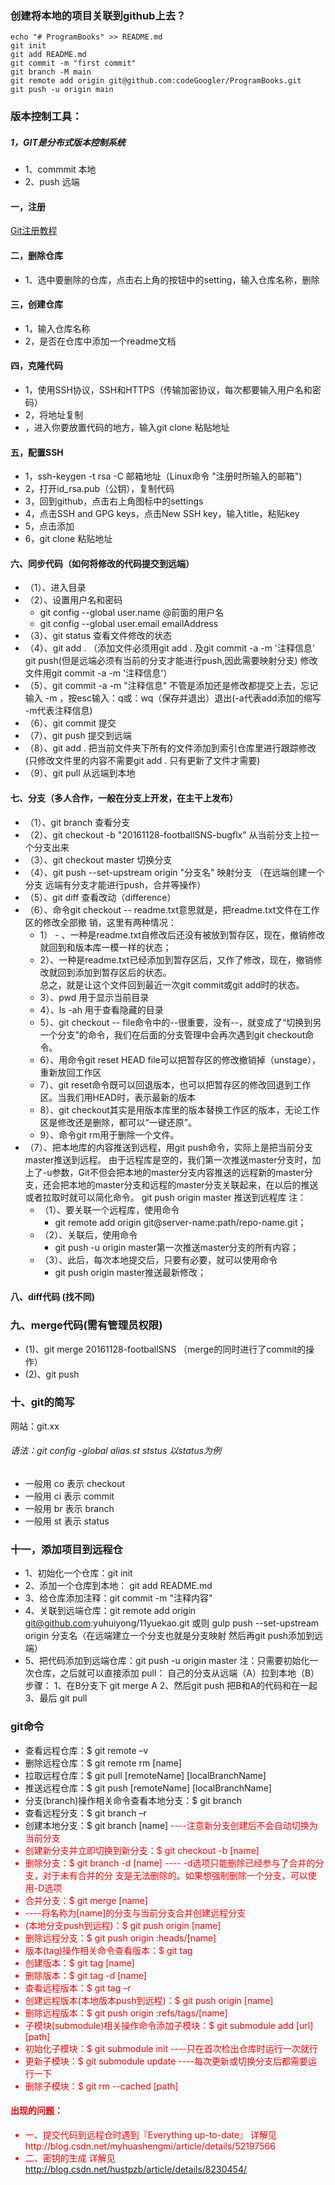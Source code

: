 ### 创建将本地的项目关联到github上去？
```
echo "# ProgramBooks" >> README.md
git init
git add README.md
git commit -m "first commit"
git branch -M main
git remote add origin git@github.com:codeGoogler/ProgramBooks.git
git push -u origin main
```

### 版本控制工具：
##### 1，GIT是分布式版本控制系统
- 1、commmit 本地
- 2、push 远端
#### 一，注册
[Git注册教程](http://jingyan.baidu.com/article/455a9950abe0ada167277864.html)
#### 二，删除仓库
- 1、选中要删除的仓库，点击右上角的按钮中的setting，输入仓库名称，删除
#### 三，创建仓库
- 1，输入仓库名称
- 2，是否在仓库中添加一个readme文档
#### 四，克隆代码
- 1，使用SSH协议，SSH和HTTPS（传输加密协议，每次都要输入用户名和密码）
- 2，将地址复制
- ，进入你要放置代码的地方，输入git clone 粘贴地址
#### 五，配置SSH
- 1，ssh-keygen -t rsa -C 邮箱地址（Linux命令 "注册时所输入的邮箱")
- 2，打开id_rsa.pub（公钥），复制代码
- 3，回到github，点击右上角图标中的settings
- 4，点击SSH and GPG keys，点击New SSH key，输入title，粘贴key
- 5，点击添加
- 6，git clone 粘贴地址
#### 六、同步代码（如何将修改的代码提交到远端）
- （1）、进入目录
- （2）、设置用户名和密码
  - git config --global user.name @前面的用户名
  - git config --global user.email emailAddress
- （3）、git status 查看文件修改的状态
- （4）、git add . （添加文件必须用git add . 及git commit -a -m '注释信息' git push(但是远端必须有当前的分支才能进行push,因此需要映射分支) 修改文件用git commit -a -m '注释信息'）
- （5）、git commit -a -m "注释信息" 不管是添加还是修改都提交上去，忘记输入 -m ，按esc输入：q或：wq（保存并退出）退出(-a代表add添加的缩写 -m代表注释信息)
- （6）、git commit 提交
- （7）、git push 提交到远端
- （8）、git add . 把当前文件夹下所有的文件添加到索引仓库里进行跟踪修改
(只修改文件里的内容不需要git add . 只有更新了文件才需要)
- （9）、git pull 从远端到本地
#### 七、分支（多人合作，一般在分支上开发，在主干上发布）
- （1）、git branch 查看分支
- （2）、git checkout -b "20161128-footballSNS-bugflx" 从当前分支上拉一个分支出来
- （3）、git checkout master 切换分支 
- （4）、git push --set-upstream origin "分支名" 映射分支 （在远端创建一个分支 远端有分支才能进行push，合并等操作）
- （5）、git diff 查看改动（difference）
- （6）、命令git checkout -- readme.txt意思就是，把readme.txt文件在工作区的修改全部撤 销，这里有两种情况：
   - 1） - 、一种是readme.txt自修改后还没有被放到暂存区，现在，撤销修改就回到和版本库一模一样的状态；
   - 2）、一种是readme.txt已经添加到暂存区后，又作了修改，现在，撤销修改就回到添加到暂存区后的状态。  
总之，就是让这个文件回到最近一次git commit或git add时的状态。
   - 3）、pwd 用于显示当前目录
   - 4）、ls -ah 用于查看隐藏的目录
   - 5）、git checkout -- file命令中的--很重要，没有--，就变成了“切换到另一个分支”的命令，我们在后面的分支管理中会再次遇到git checkout命令。
   - 6）、用命令git reset HEAD file可以把暂存区的修改撤销掉（unstage），重新放回工作区
   - 7）、git reset命令既可以回退版本，也可以把暂存区的修改回退到工作区。当我们用HEAD时，表示最新的版本
   - 8）、git checkout其实是用版本库里的版本替换工作区的版本，无论工作区是修改还是删除，都可以“一键还原”。
   - 9）、命令git rm用于删除一个文件。
- （7）、把本地库的内容推送到远程，用git push命令，实际上是把当前分支master推送到远程。
由于远程库是空的，我们第一次推送master分支时，加上了-u参数，Git不但会把本地的master分支内容推送的远程新的master分支，还会把本地的master分支和远程的master分支关联起来，在以后的推送或者拉取时就可以简化命令。
git push origin master 推送到远程库
注：
     - （1）、要关联一个远程库，使用命令
        - git remote add origin git@server-name:path/repo-name.git；
     - （2）、关联后，使用命令
       - git push -u origin master第一次推送master分支的所有内容；
     - （3）、此后，每次本地提交后，只要有必要，就可以使用命令
       - git push origin master推送最新修改；
#### 八、diff代码 (找不同)

### 九、merge代码(需有管理员权限)
- (1)、git merge 20161128-footballSNS （merge的同时进行了commit的操作）
- (2)、git push
### 十、git的简写
   网站：git.xx

###### 语法：git config -global alias.st ststus 以status为例
- 一般用 co 表示 checkout
-  一般用 ci 表示 commit
- 一般用 br 表示 branch
- 一般用 st 表示 status
### 十一，添加项目到远程仓
- 1、初始化一个仓库：git init 
- 2、添加一个仓库到本地： git add README.md 
- 3、给仓库添加注释：git commit -m "注释内容"
- 4、关联到远端仓库：git remote add origin git@github.com:yuhuiyong/11yuekao.git
或则     gulp push --set-upstream origin 分支名（在远端建立一个分支也就是分支映射 然后再git push添加到远端） 
- 5、把代码添加到远端仓库：git push -u origin master
注：只需要初始化一次仓库，之后就可以直接添加
pull：
自己的分支从远端（A）拉到本地（B）
步骤：
1、在B分支下 git merge A 
2、然后git push 把B和A的代码和在一起
3、最后 git pull 

### git命令
- 查看远程仓库：$ git remote –v
- 删除远程仓库：$ git remote rm [name]
- 拉取远程仓库：$ git pull [remoteName] [localBranchName]
- 推送远程仓库：$ git push [remoteName] [localBranchName]
-  分支(branch)操作相关命令查看本地分支：$ git branch
- 查看远程分支：$ git branch –r
- 创建本地分支：$ git branch [name] <font  color=red >----注意新分支创建后不会自动切换为当前分支<font>
- 创建新分支并立即切换到新分支：$ git checkout -b [name]
- 删除分支：$ git branch -d [name] ---- -d选项只能删除已经参与了合并的分支，对于未有合并的分 支是无法删除的。如果想强制删除一个分支，可以使用-D选项
- 合并分支：$ git merge [name]
- ----将名称为[name]的分支与当前分支合并创建远程分支
- (本地分支push到远程)：$ git push origin [name]
- 删除远程分支：$ git push origin :heads/[name]
- 版本(tag)操作相关命令查看版本：$ git tag
- 创建版本：$ git tag [name]
- 删除版本：$ git tag -d [name]
- 查看远程版本：$ git tag –r
- 创建远程版本(本地版本push到远程)：$ git push origin [name]
- 删除远程版本：$ git push origin :refs/tags/[name]
- 子模块(submodule)相关操作命令添加子模块：$ git submodule add [url] [path]
- 初始化子模块：$ git submodule init ----只在首次检出仓库时运行一次就行
- 更新子模块：$ git submodule update ----每次更新或切换分支后都需要运行一下
- 删除子模块：$ git rm --cached [path]

#### 出现的问题：
- 一、提交代码到远程仓时遇到『Everything up-to-date』
     详解见http://blog.csdn.net/myhuashengmi/article/details/52197566
- 二、密钥的生成
      详解见 http://blog.csdn.net/hustpzb/article/details/8230454/

 














